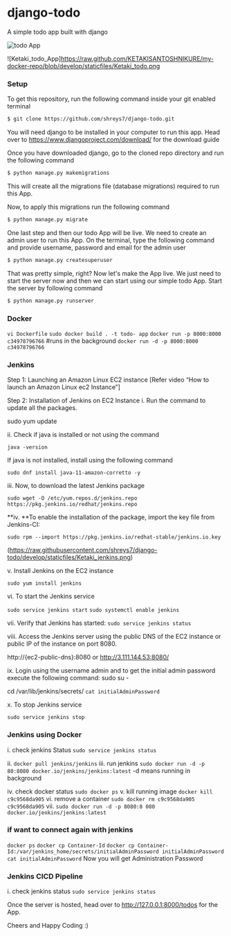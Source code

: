 # django-todo
A simple todo app built with django

![todo App](https://raw.githubusercontent.com/shreys7/django-todo/develop/staticfiles/Ketaki_todo.png)

![Ketaki_todo_App]https://raw.github.com/KETAKISANTOSHNIKURE/my-docker-repo/blob/develop/staticfiles/Ketaki_todo.png


### Setup
To get this repository, run the following command inside your git enabled terminal
```bash
$ git clone https://github.com/shreys7/django-todo.git
```
You will need django to be installed in your computer to run this app. Head over to https://www.djangoproject.com/download/ for the download guide

Once you have downloaded django, go to the cloned repo directory and run the following command

```bash
$ python manage.py makemigrations
```

This will create all the migrations file (database migrations) required to run this App.

Now, to apply this migrations run the following command
```bash
$ python manage.py migrate
```

One last step and then our todo App will be live. We need to create an admin user to run this App. On the terminal, type the following command and provide username, password and email for the admin user
```bash
$ python manage.py createsuperuser
```

That was pretty simple, right? Now let's make the App live. We just need to start the server now and then we can start using our simple todo App. Start the server by following command

```bash
$ python manage.py runserver
```

### Docker 
`vi Dockerfile`
`sudo docker build . -t todo-
app`
`docker run -p 8000:8000 c34978796766`
#runs in the background
`docker run -d -p 8000:8000 c34978796766`
### Jenkins
Step 1: Launching an Amazon Linux EC2 instance
[Refer video “How to launch an Amazon Linux ec2 Instance”]

Step 2: Installation of Jenkins on EC2 Instance
i. Run the command to update all the packages.

sudo yum update

ii. Check if java is installed or not using the command

`java -version`

If java is not installed, install using the following command

`sudo dnf install java-11-amazon-corretto -y`

iii. Now, to download the latest Jenkins package

`sudo wget -O /etc/yum.repos.d/jenkins.repo https://pkg.jenkins.io/redhat/jenkins.repo`

**iv. **To enable the installation of the package, import the key file from Jenkins-CI:

`sudo rpm --import https://pkg.jenkins.io/redhat-stable/jenkins.io.key`

(https://raw.githubusercontent.com/shreys7/django-todo/develop/staticfiles/Ketaki_jenkins.png)

v. Install Jenkins on the EC2 instance

`sudo yum install jenkins`

vi. To start the Jenkins service

`sudo service jenkins start`
`sudo systemctl enable jenkins`

vii. Verify that Jenkins has started:
`sudo service jenkins status`


viii. Access the Jenkins server using the public DNS of the EC2 instance or public IP of the instance on port 8080.

http://{ec2-public-dns}:8080 or  http://3.111.144.53:8080/

ix. Login using the username admin and to get the initial admin password execute the following command:
sudo su -

cd /var/lib/jenkins/secrets/ 
`cat initialAdminPassword`

x. To stop Jenkins service

`sudo service jenkins stop`


### Jenkins using Docker

i. check jenkins Status
`sudo service jenkins status`

ii. `docker pull jenkins/jenkins`
iii. run jenkins
`sudo docker run -d -p 80:8080 docker.io/jenkins/jenkins:latest`
-d means running in background

iv. check docker status 
`sudo docker ps`
v. kill running image
`docker kill c9c9568da905`
vi. remove a container
`sudo docker rm c9c9568da905
c9c9568da905`
vii. `sudo docker run -d -p 8080:8
080 docker.io/jenkins/jenkins:latest`

### if want to connect again with jenkins
`docker ps`
`docker cp Container-Id`
`docker cp Container-Id:/var/jenkins_home/secrets/initialAdminPassword initialAdminPassword`
`cat initialAdminPassword`
Now you will get Administration Password

### Jenkins CICD Pipeline

i. check jenkins status
`sudo service jenkins status`


Once the server is hosted, head over to http://127.0.0.1:8000/todos for the App.

Cheers and Happy Coding :)
